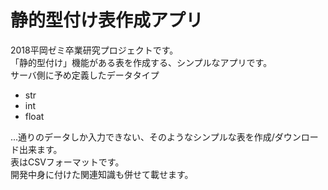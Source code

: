 # 静的型付け表作成アプリ
2018平岡ゼミ卒業研究プロジェクトです。  
「静的型付け」機能がある表を作成する、シンプルなアプリです。  
サーバ側に予め定義したデータタイプ

- str
- int
- float

...通りのデータしか入力できない、そのようなシンプルな表を作成/ダウンロード出来ます。  
表はCSVフォーマットです。  
開発中身に付けた関連知識も併せて載せます。